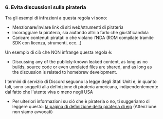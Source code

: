 ### 6. Evita discussioni sulla pirateria

Tra gli esempi di infrazioni a questa regola vi sono:
- Menzionare/inviare link di siti web/strumenti di pirateria
- Incoraggiare la pirateria, sia aiutando altri a farlo che giustificandola
- Caricare contenuti piratati o che violano l'NDA (ROM compilate tramite SDK con licenza, strumenti, ecc...)

Un esempio di ciò che NON infrange questa regola è:
- Discussing any of the publicly-known leaked content, as long as no builds, source code or even unrelated files are shared, and as long as the discussion is related to homebrew development.

I termini di servizio di Discord seguono la legge degli Stati Uniti e, in quanto tali, sono soggetti alla definizione di pirateria americana, indipendentemente dal fatto che l'utente viva o meno negli USA
- Per ulteriori informazioni su ciò che è pirateria o no, ti suggeriamo di leggere questo: [la pagina di definizione della pirateria di eip](https://3ds.eiphax.tech/piracy.html) (Attenzione: non siamo avvocati)
